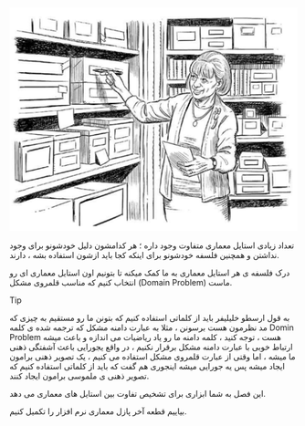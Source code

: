 ![](./Images/Pasted%20image%2020240403195820.png)

تعداد زیادی استایل معماری متفاوت وجود داره ؛ هر کدامشون دلیل خودشونو برای وجود نداشتن و همچنین فلسفه خودشونو برای اینکه کجا باید ازشون استفاده بشه ، دارند.

درک فلسفه ی هر استایل معماری به ما کمک میکنه تا بتونیم اون استایل معماری ای رو انتخاب کنیم که مناسب قلمروی مشکل (Domain Problem) ماست.

>[!tip]
>به قول ارسطو خلیلیفر باید از کلماتی استفاده کنیم که بتونن ما رو مستقیم به چیزی که مد نظرمون هست برسونن ، مثلا به عبارت دامنه مشکل که ترجمه شده ی کلمه Domin Problem هست ، توجه کنید ، کلمه دامنه ما رو یاد ریاضیات می اندازه و باعث میشه ارتباط خوبی با عبارت دامنه مشکل برقرار نکنیم ، در واقع یجورایی باعث آشفتگی ذهنی ما میشه ، اما وقتی از عبارت قلمروی مشکل استفاده می کنیم ، یک تصویر ذهنی برامون ایجاد میشه پس یه جورایی میشه اینجوری هم گفت که باید از کلماتی استفاده کنیم که تصویر ذهنی ی ملموسی برامون ایجاد کنند. 

این فصل به شما ابزاری برای تشخیص تفاوت بین استایل های معماری می دهد.

بیاییم قطعه آخر پازل معماری نرم افزار را تکمیل کنیم.

